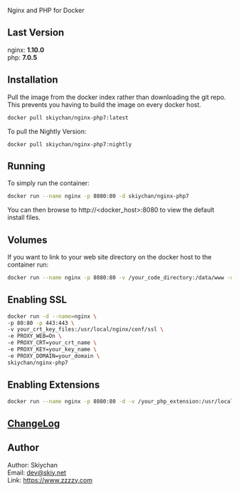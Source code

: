 Nginx and PHP for Docker

## Last Version
nginx: **1.10.0**   
php:   **7.0.5**

## Installation
Pull the image from the docker index rather than downloading the git repo. This prevents you having to build the image on every docker host.
```sh
docker pull skiychan/nginx-php7:latest
```

To pull the Nightly Version:   
```
docker pull skiychan/nginx-php7:nightly
```

## Running
To simply run the container:
```sh
docker run --name nginx -p 8080:80 -d skiychan/nginx-php7
```
You can then browse to http://\<docker_host\>:8080 to view the default install files.

## Volumes
If you want to link to your web site directory on the docker host to the container run:
```sh
docker run --name nginx -p 8080:80 -v /your_code_directory:/data/www -d skiychan/nginx-php7
```

## Enabling SSL
```sh
docker run -d --name=nginx \
-p 80:80 -p 443:443 \
-v your_crt_key_files:/usr/local/nginx/conf/ssl \
-e PROXY_WEB=On \
-e PROXY_CRT=your_crt_name \
-e PROXY_KEY=your_key_name \
-e PROXY_DOMAIN=your_domain \
skiychan/nginx-php7
```

## Enabling Extensions
```sh
docker run --name nginx -p 8080:80 -d -v /your_php_extension:/usr/local/php/etc/php.d skiychan/nginx-php7
```

## [ChangeLog](changelogs.md)
  

## Author
Author: Skiychan    
Email:  dev@skiy.net       
Link:   https://www.zzzzy.com
